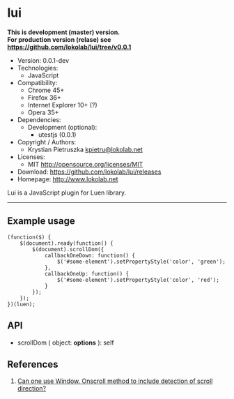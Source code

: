 lui
===
**This is development (master) version.<br> For production version (relase) see
<https://github.com/lokolab/lui/tree/v0.0.1>**
- Version: 0.0.1-dev
- Technologies:
  - JavaScript
- Compatibility:
  - Chrome 45+
  - Firefox 36+
  - Internet Explorer 10+ (?)
  - Opera 35+
- Dependencies:
  - Development (optional):
    - utestjs (0.0.1)
- Copyright / Authors:
  - Krystian Pietruszka <kpietru@lokolab.net>
- Licenses:
  - MIT <http://opensource.org/licenses/MIT>
- Download: <https://github.com/lokolab/lui/releases>
- Homepage: <http://www.lokolab.net>

Lui is a JavaScript plugin for Luen library.
____________________________________________

Example usage
-------------

    (function($) {
        $(document).ready(function() {
            $(document).scrollDom({
                callbackOneDown: function() {
                    $('#some-element').setPropertyStyle('color', 'green');
                },
                callbackOneUp: function() {
                    $('#some-element').setPropertyStyle('color', 'red');
                }
            });
        });
    })(luen);

API
---

- scrollDom ( object: __options__ ): self

References
----------

1. [Can one use Window. Onscroll method to include detection of scroll direction?][1]

[1]: http://stackoverflow.com/a/1223463

